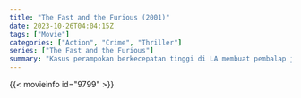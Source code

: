 ```yaml
---
title: "The Fast and the Furious (2001)"
date: 2023-10-26T04:04:15Z
tags: ["Movie"]
categories: ["Action", "Crime", "Thriller"]
series: ["The Fast and the Furious"]
summary: "Kasus perampokan berkecepatan tinggi di LA membuat pembalap jalanan Dominic Toretto dan krunya diburu oleh LAPD. Agen FBI Brian pun menyamar dan mencoba berteman dengannya demi menyelidiki kasus ini."
---
```


<mux-player stream-type="on-demand"
src="https://kp3d-my.sharepoint.com/personal/ryoo_kp3d_onmicrosoft_com/_layouts/15/download.aspx?share=EXrPmDUjskBPmq8wRfkQgDEBzqzlm_SArZHqMEqkit0k0A" prefer-playback="mse" controls>

</mux-player>


{{< movieinfo id="9799" >}}

<script src="https://cdn.jsdelivr.net/npm/@mux/mux-player"></script>

 <script type="application/ld+json ">
{
"@context": "https://schema.org/",
"@type": "VideoObject",
"name": "The Fast and the Furious (2001)",
"contentUrl": "https://stream.mux.com/yxeHSIIf4Ep101xm026KFMItMD2KwBC5B02f7t7lUuDkPU.m3u8",
"thumbnailUrl": "https://www.themoviedb.org/t/p/original/AqWOz2XamtSe1mJVQ7QcLqLkV8Y.jpg?width=314&fit_mode=preserve&time=25",
"uploadDate": "2023-10-26T04:04:15Z",
}

</script>